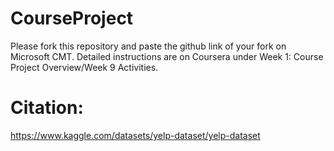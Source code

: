 # CourseProject

Please fork this repository and paste the github link of your fork on Microsoft CMT. Detailed instructions are on Coursera under Week 1: Course Project Overview/Week 9 Activities.


# Citation:

https://www.kaggle.com/datasets/yelp-dataset/yelp-dataset
